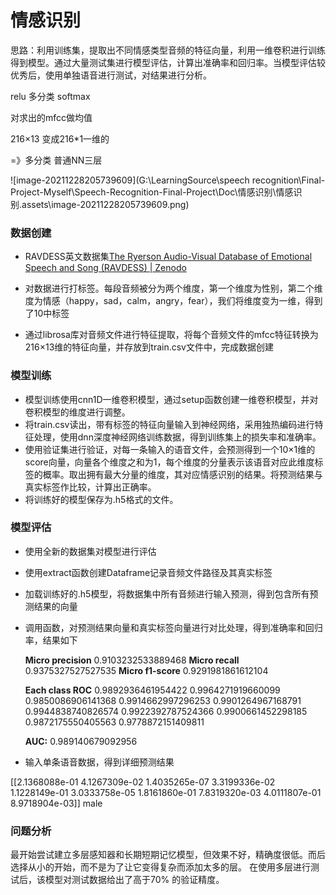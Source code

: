 # 情感识别

思路：利用训练集，提取出不同情感类型音频的特征向量，利用一维卷积进行训练得到模型。通过大量测试集进行模型评估，计算出准确率和回归率。当模型评估较优秀后，使用单独语音进行测试，对结果进行分析。

relu 多分类 softmax 

对求出的mfcc做均值

216×13 变成216*1一维的

=》多分类 普通NN三层 

![image-20211228205739609](G:\LearningSource\speech recognition\Final-Project-Myself\Speech-Recognition-Final-Project\Doc\情感识别\情感识别.assets\image-20211228205739609.png)

### 数据创建

- RAVDESS英文数据集[The Ryerson Audio-Visual Database of Emotional Speech and Song (RAVDESS) | Zenodo](https://zenodo.org/record/1188976#.Ycq0B2BBwuU)

- 对数据进行打标签。每段音频被分为两个维度，第一个维度为性别，第二个维度为情感（happy，sad，calm，angry，fear），我们将维度变为一维，得到了10中标签
- 通过librosa库对音频文件进行特征提取，将每个音频文件的mfcc特征转换为216×13维的特征向量，并存放到train.csv文件中，完成数据创建

### 模型训练

- 模型训练使用cnn1D一维卷积模型，通过setup函数创建一维卷积模型，并对卷积模型的维度进行调整。
- 将train.csv读出，带有标签的特征向量输入到神经网络，采用独热编码进行特征处理，使用dnn深度神经网络训练数据，得到训练集上的损失率和准确率。
- 使用验证集进行验证，对每一条输入的语音文件，会预测得到一个10×1维的score向量，向量各个维度之和为1，每个维度的分量表示该语音对应此维度标签的概率。取出拥有最大分量的维度，其对应情感识别的结果。将预测结果与真实标签作比较，计算出正确率。
- 将训练好的模型保存为.h5格式的文件。

### 模型评估

- 使用全新的数据集对模型进行评估

- 使用extract函数创建Dataframe记录音频文件路径及其真实标签

- 加载训练好的.h5模型，将数据集中所有音频进行输入预测，得到包含所有预测结果的向量

- 调用函数，对预测结果向量和真实标签向量进行对比处理，得到准确率和回归率，结果如下

  **Micro precision** 0.9103232533889468
  **Micro recall** 0.9375327527527535
  **Micro f1-score** 0.9291981861612104

  **Each class ROC**
  0.9892936461954422
  0.9964271919660099
  0.9850086906141368
  0.9914662997296253
  0.9901264967168791
  0.9944838740826574
  0.9922392787524366
  0.9900661452298185
  0.9872175550405563
  0.9778872151409811

  **AUC:** 0.989140679092956

  

- 输入单条语音数据，得到详细预测结果

[[2.1368088e-01 4.1267309e-02 1.4035265e-07 3.3199336e-02 1.1228149e-01
  3.0333758e-05 1.8161860e-01 7.8319320e-03 4.0111807e-01 8.9718904e-03]] 
 male

### 问题分析

​		最开始尝试建立多层感知器和长期短期记忆模型，但效果不好，精确度很低。而后选择从小的开始，而不是为了让它变得复杂而添加太多的层。 在使用多层进行测试后，该模型对测试数据给出了高于70%  的验证精度。





